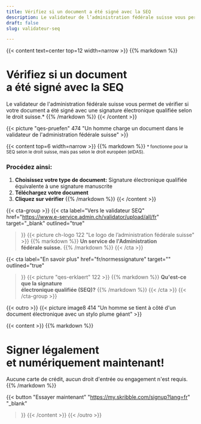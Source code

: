 ```yaml
---
title: Vérifiez si un document a été signé avec la SEQ
description: Le validateur de l’administration fédérale suisse vous permet de vérifier si votre document a été signé avec une signature électronique qualifiée selon le droit suisse.
draft: false
slug: validateur-seq

---
```


{{< content text=center top=12 width=narrow >}}
{{% markdown %}}
# Vérifiez si un document <br class="hide-for-mobile">a été signé avec la SEQ
Le validateur de l'administration fédérale suisse vous permet
de vérifier si votre document a été signé avec
une signature électronique qualifiée selon le droit suisse.*
{{% /markdown %}}
{{< /content >}}

{{< picture "qes-pruefen" 474 "Un homme charge un document dans le validateur de l'administration fédérale suisse" >}}

{{< content top=6 width=narrow >}}
{{% markdown %}}
<small>* fonctionne pour la SEQ selon le droit suisse, mais pas selon le droit européen (eIDAS).</small>
### Procédez ainsi:
1. **Choisissez votre type de document:**
Signature électronique qualifiée
équivalente à une signature manuscrite
2. **Téléchargez votre document**
3. **Cliquez sur vérifier**
{{% /markdown %}}
{{< /content >}}

{{< cta-group >}}
{{< cta
  label="Vers le validateur SEQ"
  href="https://www.e-service.admin.ch/validator/upload/all/fr"
  target="_blank"
  outlined="true"
>}}
{{< picture ch-logo 122 "Le logo de l’administration fédérale suisse" >}}
{{% markdown %}}
**Un service de l'Administration <br class="hide-for-mobile">fédérale suisse.**
{{% /markdown %}}
{{< /cta >}}

{{< cta
  label="En savoir plus"
  href="fr/normessignature"
  target=""
  outlined="true"
>}}
{{< picture "qes-erklaert" 122 >}}
{{% markdown %}}
**Qu'est-ce que la signature <br class="hide-for-mobile">électronique qualifiée (SEQ)?**
{{% /markdown %}}
{{< /cta >}}
{{< /cta-group >}}

[//]: # (--------------------------------------------------------------------------------------------------------------)

{{< outro >}}
{{< picture image8 414 "Un homme se tient à côté d'un document électronique avec un stylo plume géant" >}}

{{< content >}}
{{% markdown %}}
# Signer légalement <br class="hide-for-mobile">et numériquement maintenant!
Aucune carte de crédit, aucun droit d'entrée
ou engagement n'est requis.
{{% /markdown %}}

{{< button
  "Essayer maintenant"
  "https://my.skribble.com/signup?lang=fr"
  "_blank"
>}}
{{< /content >}}
{{< /outro >}}